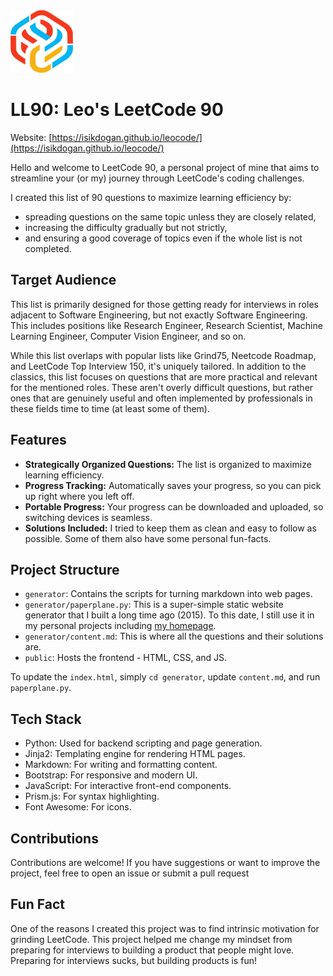 <img src="/public/logo.svg" width="100" height="100">

# LL90: Leo's LeetCode 90

Website: [https://isikdogan.github.io/leocode/](https://isikdogan.github.io/leocode/)

Hello and welcome to LeetCode 90, a personal project of mine that aims to streamline your (or my) journey through LeetCode's coding challenges.

I created this list of 90 questions to maximize learning efficiency by:
* spreading questions on the same topic unless they are closely related,
* increasing the difficulty gradually but not strictly,
* and ensuring a good coverage of topics even if the whole list is not completed.

## Target Audience

This list is primarily designed for those getting ready for interviews in roles adjacent to Software Engineering, but not exactly Software Engineering. This includes positions like Research Engineer, Research Scientist, Machine Learning Engineer, Computer Vision Engineer, and so on.

While this list overlaps with popular lists like Grind75, Neetcode Roadmap, and LeetCode Top Interview 150, it's uniquely tailored. In addition to the classics, this list focuses on questions that are more practical and relevant for the mentioned roles. These aren't overly difficult questions, but rather ones that are genuinely useful and often implemented by professionals in these fields time to time (at least some of them).

## Features

* **Strategically Organized Questions:** The list is organized to maximize learning efficiency.
* **Progress Tracking:** Automatically saves your progress, so you can pick up right where you left off.
* **Portable Progress:** Your progress can be downloaded and uploaded, so switching devices is seamless.
* **Solutions Included:** I tried to keep them as clean and easy to follow as possible. Some of them also have some personal fun-facts.

## Project Structure

- `generator`: Contains the scripts for turning markdown into web pages.
- `generator/paperplane.py`: This is a super-simple static website generator that I built a long time ago (2015). To this date, I still use it in my personal projects including [my homepage](http://www.isikdogan.com).
- `generator/content.md`: This is where all the questions and their solutions are.
- `public`: Hosts the frontend - HTML, CSS, and JS.

To update the `index.html`, simply `cd generator`, update `content.md`, and run `paperplane.py`.

## Tech Stack

* Python: Used for backend scripting and page generation.
* Jinja2: Templating engine for rendering HTML pages.
* Markdown: For writing and formatting content.
* Bootstrap: For responsive and modern UI.
* JavaScript: For interactive front-end components.
* Prism.js: For syntax highlighting.
* Font Awesome: For icons.

## Contributions 

Contributions are welcome! If you have suggestions or want to improve the project, feel free to open an issue or submit a pull request

## Fun Fact

One of the reasons I created this project was to find intrinsic motivation for grinding LeetCode. This project helped me change my mindset from preparing for interviews to building a product that people might love. Preparing for interviews sucks, but building products is fun!
